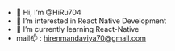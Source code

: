 - 👋 Hi, I’m @HiRu704
- 👀 I’m interested in React Native Development
- 🌱 I’m currently learning React-Native 
- mail📫 : hirenmandaviya70@gmail.com  

<!---
HiRu704/HiRu704 is a ✨ special ✨ repository because its `README.md` (this file) appears on your GitHub profile.
You can click the Preview link to take a look at your changes.
--->
